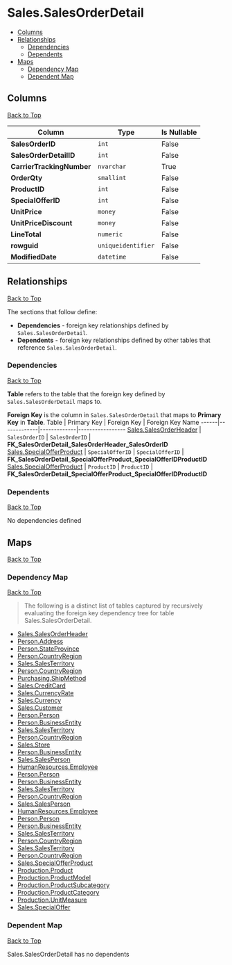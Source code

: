 # Sales.SalesOrderDetail

* [Columns](#columns)
* [Relationships](#relationships)
    * [Dependencies](#dependencies)
    * [Dependents](#dependents)
* [Maps](#maps)
    * [Dependency Map](#dependency-map)
    * [Dependent Map](#dependent-map)

## Columns
[Back to Top](#salessalesorderdetail)

Column | Type | Is Nullable
-------|------|------------
**SalesOrderID** | `int` | False
**SalesOrderDetailID** | `int` | False
**CarrierTrackingNumber** | `nvarchar` | True
**OrderQty** | `smallint` | False
**ProductID** | `int` | False
**SpecialOfferID** | `int` | False
**UnitPrice** | `money` | False
**UnitPriceDiscount** | `money` | False
**LineTotal** | `numeric` | False
**rowguid** | `uniqueidentifier` | False
**ModifiedDate** | `datetime` | False

## Relationships
[Back to Top](#salessalesorderdetail)


The sections that follow define:
* **Dependencies** - foreign key relationships defined by `Sales.SalesOrderDetail`.
* **Dependents** - foreign key relationships defined by other tables that reference `Sales.SalesOrderDetail`.

### Dependencies
[Back to Top](#salessalesorderdetail)


**Table** refers to the table that the foreign key defined by `Sales.SalesOrderDetail` maps to.

**Foreign Key** is the column in `Sales.SalesOrderDetail` that maps to **Primary Key** in **Table**.
Table | Primary Key | Foreign Key | Foreign Key Name
------|-------------|-------------|-----------------
[Sales.SalesOrderHeader](./SalesOrderHeader.md) | `SalesOrderID` | `SalesOrderID` | **FK_SalesOrderDetail_SalesOrderHeader_SalesOrderID**
[Sales.SpecialOfferProduct](./SpecialOfferProduct.md) | `SpecialOfferID` | `SpecialOfferID` | **FK_SalesOrderDetail_SpecialOfferProduct_SpecialOfferIDProductID**
[Sales.SpecialOfferProduct](./SpecialOfferProduct.md) | `ProductID` | `ProductID` | **FK_SalesOrderDetail_SpecialOfferProduct_SpecialOfferIDProductID**

### Dependents
[Back to Top](#salessalesorderdetail)

No dependencies defined

## Maps
[Back to Top](#salessalesorderdetail)

### Dependency Map
[Back to Top](#salessalesorderdetail)

> The following is a distinct list of tables captured by recursively evaluating the foreign key dependency tree for table Sales.SalesOrderDetail.

* [Sales.SalesOrderHeader](./SalesOrderHeader.md)
* [Person.Address](../Person/Address.md)
* [Person.StateProvince](./StateProvince.md)
* [Person.CountryRegion](./CountryRegion.md)
* [Sales.SalesTerritory](../Sales/SalesTerritory.md)
* [Person.CountryRegion](../Person/CountryRegion.md)
* [Purchasing.ShipMethod](../Purchasing/ShipMethod.md)
* [Sales.CreditCard](./CreditCard.md)
* [Sales.CurrencyRate](./CurrencyRate.md)
* [Sales.Currency](./Currency.md)
* [Sales.Customer](./Customer.md)
* [Person.Person](../Person/Person.md)
* [Person.BusinessEntity](./BusinessEntity.md)
* [Sales.SalesTerritory](./SalesTerritory.md)
* [Person.CountryRegion](../Person/CountryRegion.md)
* [Sales.Store](./Store.md)
* [Person.BusinessEntity](../Person/BusinessEntity.md)
* [Sales.SalesPerson](./SalesPerson.md)
* [HumanResources.Employee](../HumanResources/Employee.md)
* [Person.Person](../Person/Person.md)
* [Person.BusinessEntity](./BusinessEntity.md)
* [Sales.SalesTerritory](./SalesTerritory.md)
* [Person.CountryRegion](../Person/CountryRegion.md)
* [Sales.SalesPerson](./SalesPerson.md)
* [HumanResources.Employee](../HumanResources/Employee.md)
* [Person.Person](../Person/Person.md)
* [Person.BusinessEntity](./BusinessEntity.md)
* [Sales.SalesTerritory](./SalesTerritory.md)
* [Person.CountryRegion](../Person/CountryRegion.md)
* [Sales.SalesTerritory](./SalesTerritory.md)
* [Person.CountryRegion](../Person/CountryRegion.md)
* [Sales.SpecialOfferProduct](./SpecialOfferProduct.md)
* [Production.Product](../Production/Product.md)
* [Production.ProductModel](./ProductModel.md)
* [Production.ProductSubcategory](./ProductSubcategory.md)
* [Production.ProductCategory](./ProductCategory.md)
* [Production.UnitMeasure](./UnitMeasure.md)
* [Sales.SpecialOffer](./SpecialOffer.md)
### Dependent Map
[Back to Top](#salessalesorderdetail)

Sales.SalesOrderDetail has no dependents
